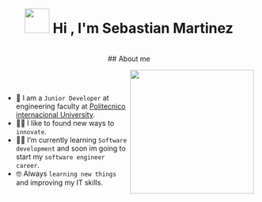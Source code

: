  <h1 align="center"><picture><img src = "https://github.com/7oSkaaa/7oSkaaa/blob/main/Images/about_me.gif?raw=true" width = 50px></picture> Hi , I'm Sebastian Martinez</h1>
<p align="center">
<br>	
## About me

<picture> <img align="right" src="https://github.com/7oSkaaa/7oSkaaa/blob/main/Images/Right_Side.gif?raw=true" width = 250px></picture>

<br><br>

- :school: I am a `Junior Developer` at engineering faculty at [Politecnico internacional University](https://www.politecnicointernacional.edu.co/sw/es).
- :technologist: I like to found new ways to `innovate`. 
- :student: I’m currently learning `Software development` and soon im going to start my `software engineer career`.
- :nerd_face: Always `learning new things` and improving my IT skills.
<br>
